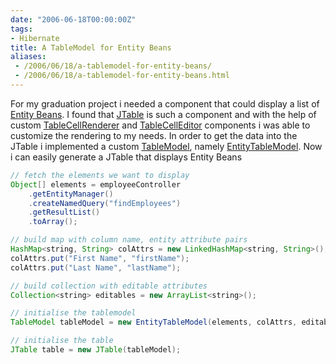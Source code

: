 ```yaml
---
date: "2006-06-18T00:00:00Z"
tags:
- Hibernate
title: A TableModel for Entity Beans
aliases:
 - /2006/06/18/a-tablemodel-for-entity-beans/
 - /2006/06/18/a-tablemodel-for-entity-beans.html
---
```

For my graduation project i needed a component that could display a list of [Entity Beans](http://java.sun.com/j2ee/tutorial/1_3-fcs/doc/EJBConcepts4.html). I found that [JTable](http://java.sun.com/j2se/1.5.0/docs/api/javax/swing/JTable.html) is such a component and with the help of custom [TableCellRenderer](http://java.sun.com/j2se/1.5.0/docs/api/javax/swing/table/TableCellRenderer.html) and [TableCellEditor](http://java.sun.com/j2se/1.5.0/docs/api/javax/swing/table/TableCellEditor.html) components i was able to customize the rendering to my needs. In order to get the data into the JTable i implemented a custom [TableModel](http://java.sun.com/j2se/1.5.0/docs/api/javax/swing/table/TableModel.html), namely [EntityTableModel](http://www.timvw.be/wp-content/code/java/EntityTableModel.java.txt). Now i can easily generate a JTable that displays Entity Beans

```java
// fetch the elements we want to display
Object[] elements = employeeController
	.getEntityManager()
	.createNamedQuery("findEmployees")
	.getResultList()
	.toArray();

// build map with column name, entity attribute pairs
HashMap<string, String> colAttrs = new LinkedHashMap<string, String>();
colAttrs.put("First Name", "firstName");
colAttrs.put("Last Name", "lastName");

// build collection with editable attributes
Collection<string> editables = new ArrayList<string>();

// initialise the tablemodel
TableModel tableModel = new EntityTableModel(elements, colAttrs, editables);

// initialise the table
JTable table = new JTable(tableModel);
```
